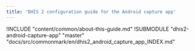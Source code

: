 ```yaml
---
title: 'DHIS 2 configuration guide for the Android capture app'
---
```

<!--DHIS2-SECTION-ID:index-->
!INCLUDE "content/common/about-this-guide.md"
!SUBMODULE "dhis2-android-capture-app" "master" "docs/src/commonmark/en/dhis2_android_capture_app_INDEX.md"
